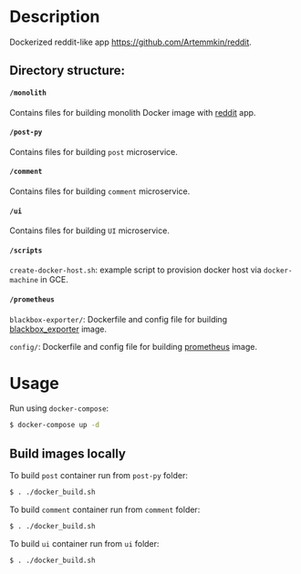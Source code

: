 # Description

Dockerized reddit-like app https://github.com/Artemmkin/reddit.

## Directory structure:

#### `/monolith`

Contains files for building monolith Docker image with [reddit](https://github.com/Artemmkin/reddit) app.

#### `/post-py`

Contains files for building `post` microservice.

#### `/comment`

Contains files for building `comment` microservice.

#### `/ui`

Contains files for building `UI` microservice.

#### `/scripts`

`create-docker-host.sh`: example script to provision docker host via `docker-machine` in GCE.

#### `/prometheus`

`blackbox-exporter/`: Dockerfile and config file for building [blackbox_exporter](https://github.com/prometheus/blackbox_exporter) image.

`config/`: Dockerfile and config file for building [prometheus](https://github.com/prometheus/prometheus) image.

# Usage

Run using `docker-compose`:

```bash
$ docker-compose up -d
```

## Build images locally

To build `post` container run from `post-py` folder:

```bash
$ . ./docker_build.sh
```

To build `comment` container run from `comment` folder:

```bash
$ . ./docker_build.sh
```

To build `ui` container run from `ui` folder:

```bash
$ . ./docker_build.sh
```
